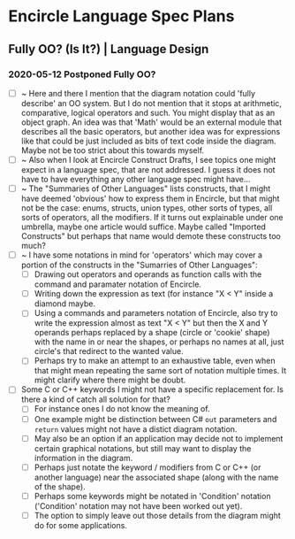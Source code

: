 Encircle Language Spec Plans
============================

Fully OO? (Is It?) | Language Design
------------------------------------

### 2020-05-12 Postponed Fully OO?

- [ ] ~ Here and there I mention that the diagram notation could 'fully describe' an OO system. But I do not mention that it stops at arithmetic, comparative, logical operators and such. You might display that as an object graph. An idea was that 'Math' would be an external module that describes all the basic operators, but another idea was for expressions like that could be just included as bits of text code inside the diagram. Maybe not be too strict about this towards myself.
- [ ] ~ Also when I look at Encircle Construct Drafts, I see topics one might expect in a language spec, that are not addressed. I guess it does not have to have everything any other language spec might have...
- [ ] ~ The "Summaries of Other Languages" lists constructs, that I might have deemed 'obvious' how to express them in Encircle, but that might not be the case: enums, structs, union types, other sorts of types, all sorts of operators, all the modifiers. If it turns out explainable under one umbrella, maybe one article would suffice. Maybe called "Imported Constructs" but perhaps that name would demote these constructs too much?
- [ ] ~ I have some notations in mind for 'operators' which may cover a portion of the constructs in the "Sumarries of Other Languages":
    - [ ] Drawing out operators and operands as function calls with the command and paramater notation of Encircle.
    - [ ] Writing down the expression as text (for instance "X < Y" inside a diamond maybe.
    - [ ] Using a commands and parameters notation of Encircle, also try to write the expression almost as text "X < Y" but then the X and Y operands perhaps replaced by a shape (circle or 'cookie' shape) with the name in or near the shapes, or perhaps no names at all, just circle's that redirect to the wanted value.
    - [ ] Perhaps try to make an attempt to an exhaustive table, even when that might mean repeating the same sort of notation multiple times. It might clarify where there might be doubt.
- [ ] Some C or C++ keywords I might not have a specific replacement for. Is there a kind of catch all solution for that?
    - [ ] For instance ones I do not know the meaning of.
    - [ ] One example might be distinction between C# `out` parameters and `return` values might not have a distict diagram notation.
    - [ ] May also be an option if an application may decide not to implement certain graphical notations, but still may want to display the information in the diagram.
    - [ ] Perhaps just notate the keyword / modifiers from C or C++ (or another language) near the associated shape (along with the name of the shape).
    - [ ] Perhaps some keywords might be notated in 'Condition' notation ('Condition' notation may not have been worked out yet).
    - [ ] The option to simply leave out those details from the diagram might do for some applications.